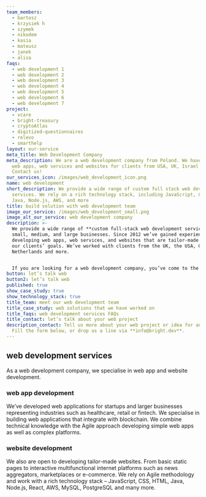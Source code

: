 ```yaml
---
team_members:
  - bartosz
  - krzysiek h
  - szymek
  - nikodem
  - kasia
  - mateusz
  - janek
  - alisa
faqs:
  - web development 1
  - web development 2
  - web development 3
  - web development 4
  - web development 5
  - web development 6
  - web development 7
project:
  - vcare
  - bright-treasury
  - cryptoAtlas
  - digitized-questionnaires
  - relevo
  - smarthelp
layout: our-service
meta_title: Web Development Company
meta_description: We are a web development company from Poland. We have built
  web apps, web services and websites for clients from USA, UK, Israel and more.
  Contact us!
our_services_icon: /images/web_development_icon.png
name: web development
short_description: We provide a wide range of custom full stack web development
  services. We rely on a rich technology stack, including JavaScript, CSS, HTML,
  Java, Node.js, AWS, and more
title: build solution with web development team
image_our_service: /images/web_development_small.png
image_alt_our_service: web development company
description: >-
  We provide a wide range of **custom full-stack web development services** for
  small, medium, and large businesses. Since 2012 we’ve gained experience in
  developing web apps, web services, and websites that are tailor-made to fit
  our clients’ goals. We’ve worked with clients from the UK, the USA, Germany,
  Netherlands and more.


  If you are looking for a web development company, you’ve come to the right place!
button: let’s talk web
button2: let’s talk web
published: true
show_case_study: true
show_technology_stack: true
title_team: meet our web development team
title_case_study: web solutions that we have worked on
title_faqs: web development services FAQs
title_contact: let’s talk about your web project
description_contact: Tell us more about your web project or idea for an app.
  Fill the form below, or drop us a line via **info@bright.dev**.
---
```

## web development services

As a web development company, we specialise in web app and website development.

### web app development

We’ve developed web applications for startups and larger businesses representing industries such as healthcare, retail or fintech. We specialise in building web applications that integrate with blockchain. We combine technical knowledge with the Agile approach developing simple web apps as well as complex platforms.

### website development

We also are open to developing tailor-made websites. From basic static pages to interactive multifunctional internet platforms such as news aggregators, marketplaces or e-commerce. We rely on Agile methodology and work with a rich technology stack – JavaScript, CSS, HTML, Java, Node.js, React, AWS, MySQL, PostgreSQL and many more.
